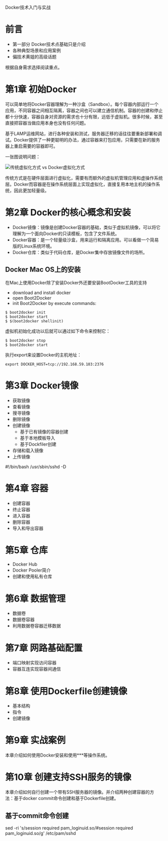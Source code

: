 Docker技术入门与实战



# 前言

- 第一部分 Docker技术点基础只是介绍
- 各种典型场景和应用案例
- 偏技术黄姐的高级话题

根据自身需求选择阅读重点。

# 第1章 初始Docker

可以简单地将Docker容器理解为一种沙盒（Sandbox）。每个容器内部运行一个应用，不同容器之间相互隔离，容器之间也可以建立通信机制。容器的创建和停止都十分快速，容器自身对资源的需求也十分有限，远低于虚拟机。很多时候，甚至直接把容器当做应用本身也没有任何问题。

基于LAMP运维网站，进行各种安装和测试，服务器迁移的话往往要重新部署和调试。Docker提供了一种更聪明的办法，通过容器来打包应用，只需要在新的服务器上重启需要的容器即可。

一张图说明问题：

![传统虚拟化方式 vs Docker虚拟化方式]()

传统方式是在硬件层面进行虚拟化，需要有而额外的虚拟机管理应用和虚操作系统层。Docker而容器是在操作系统层面上实现虚拟化，直接复用本地主机的操作系统，因此更加轻量级。

# 第2章 Docker的核心概念和安装

- Docker镜像：镜像是创建Docker容器的基础，类似于虚拟机镜像，可以将它理解为一个面向Docker的只读模板，包含了文件系统。
- Docker容器：是一个轻量级沙盒，用来运行和隔离应用。可以看做一个简易版的Linux系统环境。
- Docker仓库：类似于代码仓库，是Docker集中存放镜像文件的场所。

## Docker Mac OS上的安装

在Mac上使用Docker除了安装Docker外还要安装BootDocker工具的支持

- download and install docker
- open Boot2Docker
- init Boot2Docker by execute commands:

```
$ boot2docker init
$ boot2docker start
$ $(boot2docker shellinit)
```

虚拟机初始化成功以后就可以通过如下命令来控制它： 

```
$ boot2docker stop
$ boot2docker start
```

执行export来设置Docker的主机地址：

```
export DOCKER_HOST=tcp://192.168.59.103:2376
``` 
# 第3章 Docker镜像
- 获取镜像
- 查看镜像
- 搜寻镜像
- 删除镜像
- 创建镜像
	- 基于已有镜像的容器创建
	- 基于本地模板导入
	- 基于Dockfiler创建
- 存储和载入镜像
- 上传镜像

#!/bin/bash
/usr/sbin/sshd -D



# 第4章 容器

- 创建容器
- 终止容器
- 进入容器
- 删除容器
- 导入和导出容器

# 第5章 仓库

- Docker Hub
- Docker Pooler简介
- 创建和使用私有仓库

# 第6章 数据管理


- 数据卷
- 数据卷容器
- 利用数据卷容器迁移数据

# 第7章 网路基础配置

- 端口映射实现访问容器
- 容器互连实现容器间通信

# 第8章 使用Dockerfile创建镜像

- 基本结构
- 指令
- 创建镜像

# 第9章 实战案例

本章介绍如何使用Docker安装和使用***等操作系统。

# 第10章 创建支持SSH服务的镜像

本章介绍如何自行创建一个带有SSH服务器的镜像。并介绍两种创建容器的方法：基于docker commit命令创建和基于Dockerfile创建。



## 基于commit命令创建




sed -ri 's/session    required    pam_loginuid.so/#session    required pam_loginuid.so/g' /etc/pam/sshd 




